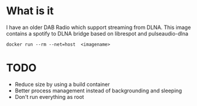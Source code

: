 # What is it
I have an older DAB Radio which support streaming from DLNA.
This image contains a spotify to DLNA bridge based on librespot and pulseaudio-dlna

```
docker run --rm --net=host  <imagename>
```

# TODO
* Reduce size by using a build container
* Better process management instead of backgrounding and sleeping
* Don't run everything as root
